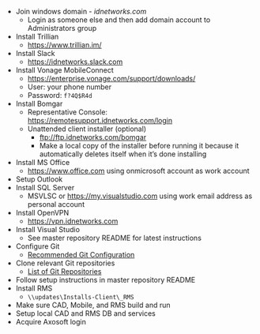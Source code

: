 <!-- TITLE: Workstation Setup -->
<!-- SUBTITLE: Steps to setup a new development workstation -->

* Join windows domain - *idnetworks.com*
	* Login as someone else and then add domain account to Administrators group
* Install Trillian
	* https://www.trillian.im/
* Install Slack
	* https://idnetworks.slack.com
*	Install Vonage MobileConnect
	* https://enterprise.vonage.com/support/downloads/
	* User: your phone number
	*	Password: `f?4Q$R4d`
* Install Bomgar
	* Representative Console: https://remotesupport.idnetworks.com/login
	* Unattended client installer (optional)
		* ftp://ftp.idnetworks.com/bomgar
		* Make a local copy of the installer before running it because it automatically deletes itself when it’s done installing
* Install MS Office
	* https://www.office.com using onmicrosoft account as work account
* Setup Outlook
* Install SQL Server
	* MSVLSC or https://my.visualstudio.com using work email address as personal account
* Install OpenVPN
	* https://vpn.idnetworks.com
* Install Visual Studio
	* See master repository README for latest instructions
* Configure Git
	* [Recommended Git Configuration](recommended-git-configuration)
* Clone relevant Git repositories
	* [List of Git Repositories](list-of-git-repositories)
* Follow setup instructions in master repository README
* Install RMS
	* `\\updates\Installs-Client\_RMS`
* Make sure CAD, Mobile, and RMS build and run
* Setup local CAD and RMS DB and services
* Acquire Axosoft login
